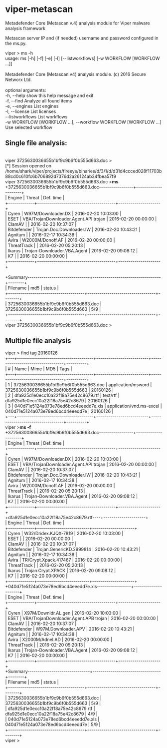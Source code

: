 # viper-metascan
Metadefender Core (Metascan v.4) analysis module for Viper malware analysis framework

Metascan server IP and (if needed) username and password configured in the ms.py. 


viper > ms -h<br/>
usage: ms [-h] [-f] [-e] [-l] [--listworkflows] [-w WORKFLOW [WORKFLOW ...]]<br/>
<br/>
Metadefender Core (Metascan v4) analysis module. (c) 2016 Secure Networx Ltd.<br/>
<br/>
optional arguments:<br/>
  -h, --help            show this help message and exit<br/>
  -f, --find            Analyze all found items<br/>
  -e, --engines         List engines<br/>
  -l, --license         List licenses<br/>
  --listworkflows       List workflows<br/>
  -w WORKFLOW [WORKFLOW ...], --workflow WORKFLOW [WORKFLOW ...]<br/>
                        Use selected workflow<br/>

<h2>Single file analysis:</h2>
<br />
viper 3725630036655b1bf9c9b6f0b555d663.doc > <br />
[*] Session opened on /home/shark/viper/projects/fireeye/binaries/d/3/1/d/d31d4ccced028f11703b88cd0c610fc6b706892d7376d2a26124ab34fbea57f9<br />
viper 3725630036655b1bf9c9b6f0b555d663.doc ><b>ms</b><br />
+3725630036655b1bf9c9b6f0b555d663.doc-----------------+---------------------+<br />
| Engine      | Threat                                | Def. time           |<br />
+-------------+---------------------------------------+---------------------+<br />
| Cyren       | W97M/Downloader.DX                    | 2016-02-20 10:03:00 |<br />
| ESET        | VBA/TrojanDownloader.Agent.API trojan | 2016-02-20 00:00:00 |<br />
| ClamAV      |                                       | 2016-02-20 10:37:07 |<br />
| Bitdefender | Trojan.Doc.Downloader.IW              | 2016-02-20 10:43:21 |<br />
| Agnitum     |                                       | 2016-02-17 10:34:38 |<br />
| Avira       | W2000M/Donoff.AF                      | 2016-02-20 00:00:00 |<br />
| ThreatTrack |                                       | 2016-02-20 05:20:13 |<br />
| Ikarus      | Trojan-Downloader.VBA.Agent           | 2016-02-20 09:08:12 |<br />
| K7          |                                       | 2016-02-20 00:00:00 |<br />
+-------------+---------------------------------------+---------------------+<br />
<br />
+Summary-------------------------------+----------------------------------+--------+<br />
| Filename                             | md5                              | status |<br />
+--------------------------------------+----------------------------------+--------+<br />
| 3725630036655b1bf9c9b6f0b555d663.doc | 3725630036655b1bf9c9b6f0b555d663 | 5/9    |<br />
+--------------------------------------+----------------------------------+--------+<br />
viper 3725630036655b1bf9c9b6f0b555d663.doc > <br />
<h2>Multiple file analysis</h2>
viper > find tag 20160126<br />
+---+--------------------------------------+--------------------------+----------------------------------+----------+<br />
| # | Name                                 | Mime                     | MD5                              | Tags     |<br />
+---+--------------------------------------+--------------------------+----------------------------------+----------+<br />
| 1 | 3725630036655b1bf9c9b6f0b555d663.doc | application/msword       | 3725630036655b1bf9c9b6f0b555d663 | 20160126 |<br />
| 2 | dfa925d1e0ecc10a22f18a75e42c8679.rtf | text/rtf                 | dfa925d1e0ecc10a22f18a75e42c8679 | 20160126 |<br />
| 3 | 040d71e5124a073e78ed6bcd4eeedd7e.xls | application/vnd.ms-excel | 040d71e5124a073e78ed6bcd4eeedd7e | 20160126 |<br />
+---+--------------------------------------+--------------------------+----------------------------------+----------+<br />
viper ><b>ms -f</b><br />
+3725630036655b1bf9c9b6f0b555d663.doc-----------------+---------------------+<br />
| Engine      | Threat                                | Def. time           |<br />
+-------------+---------------------------------------+---------------------+<br />
| Cyren       | W97M/Downloader.DX                    | 2016-02-20 10:03:00 |<br />
| ESET        | VBA/TrojanDownloader.Agent.API trojan | 2016-02-20 00:00:00 |<br />
| ClamAV      |                                       | 2016-02-20 10:37:07 |<br />
| Bitdefender | Trojan.Doc.Downloader.IW              | 2016-02-20 10:43:21 |<br />
| Agnitum     |                                       | 2016-02-17 10:34:38 |<br />
| Avira       | W2000M/Donoff.AF                      | 2016-02-20 00:00:00 |<br />
| ThreatTrack |                                       | 2016-02-20 05:20:13 |<br />
| Ikarus      | Trojan-Downloader.VBA.Agent           | 2016-02-20 09:08:12 |<br />
| K7          |                                       | 2016-02-20 00:00:00 |<br />
+-------------+---------------------------------------+---------------------+<br />
+dfa925d1e0ecc10a22f18a75e42c8679.rtf----+---------------------+<br />
| Engine      | Threat                   | Def. time           |<br />
+-------------+--------------------------+---------------------+<br />
| Cyren       | W32/Dridex.KJQX-7819     | 2016-02-20 10:03:00 |<br />
| ESET        |                          | 2016-02-20 00:00:00 |<br />
| ClamAV      |                          | 2016-02-20 10:37:07 |<br />
| Bitdefender | Trojan.GenericKD.2999814 | 2016-02-20 10:43:21 |<br />
| Agnitum     |                          | 2016-02-17 10:34:38 |<br />
| Avira       | TR/Crypt.Xpack.417467    | 2016-02-20 00:00:00 |<br />
| ThreatTrack |                          | 2016-02-20 05:20:13 |<br />
| Ikarus      | Trojan.Crypt.XPACK       | 2016-02-20 09:08:12 |<br />
| K7          |                          | 2016-02-20 00:00:00 |<br />
+-------------+--------------------------+---------------------+<br />
+040d71e5124a073e78ed6bcd4eeedd7e.xls-----------------+---------------------+<br />
| Engine      | Threat                                | Def. time           |<br />
+-------------+---------------------------------------+---------------------+<br />
| Cyren       | X97M/Downldr.AL.gen                   | 2016-02-20 10:03:00 |<br />
| ESET        | VBA/TrojanDownloader.Agent.APB trojan | 2016-02-20 00:00:00 |<br />
| ClamAV      |                                       | 2016-02-20 10:37:07 |<br />
| Bitdefender | W97M.Downloader.APV                   | 2016-02-20 10:43:21 |<br />
| Agnitum     |                                       | 2016-02-17 10:34:38 |<br />
| Avira       | X2000M/Adnel.AD                       | 2016-02-20 00:00:00 |<br />
| ThreatTrack |                                       | 2016-02-20 05:20:13 |<br />
| Ikarus      | Trojan-Downloader.VBA.Agent           | 2016-02-20 09:08:12 |<br />
| K7          |                                       | 2016-02-20 00:00:00 |<br />
+-------------+---------------------------------------+---------------------+<br />
+Summary-------------------------------+----------------------------------+--------+<br />
| Filename                             | md5                              | status |<br />
+--------------------------------------+----------------------------------+--------+<br />
| 3725630036655b1bf9c9b6f0b555d663.doc | 3725630036655b1bf9c9b6f0b555d663 | 5/9    |<br />
| dfa925d1e0ecc10a22f18a75e42c8679.rtf | dfa925d1e0ecc10a22f18a75e42c8679 | 4/9    |<br />
| 040d71e5124a073e78ed6bcd4eeedd7e.xls | 040d71e5124a073e78ed6bcd4eeedd7e | 5/9    |<br />
+--------------------------------------+----------------------------------+--------+<br />
viper > 

